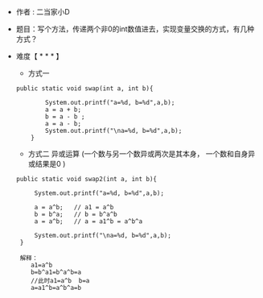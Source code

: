 * 作者 : 二当家小D

* 题目：写个方法，传递两个非0的int数值进去，实现变量交换的方式，有几种方式？

* 难度【 * * * 】

  * 方式一

  ```
  public static void swap(int a, int b){
  
          System.out.printf("a=%d, b=%d",a,b);
          a = a + b;
          b = a - b ;
          a = a - b;
          System.out.printf("\na=%d, b=%d",a,b);
      }
  ```

  
  * 方式二 异或运算 (一个数与另一个数异或两次是其本身， 一个数和自身异或结果是0 )

  ```
  public static void swap2(int a, int b){
  
       System.out.printf("a=%d, b=%d",a,b);
  
       a = a^b;   // a1 = a^b
       b = b^a;   // b = b^a^b
       a = a^b;   // a = a1^b = a^b^a
  
       System.out.printf("\na=%d, b=%d",a,b);
   }
   
   解释：
      a1=a^b
      b=b^a1=b^a^b=a
      //此时a1=a^b  b=a
      a=a1^b=a^b^a=b
  ```

  

